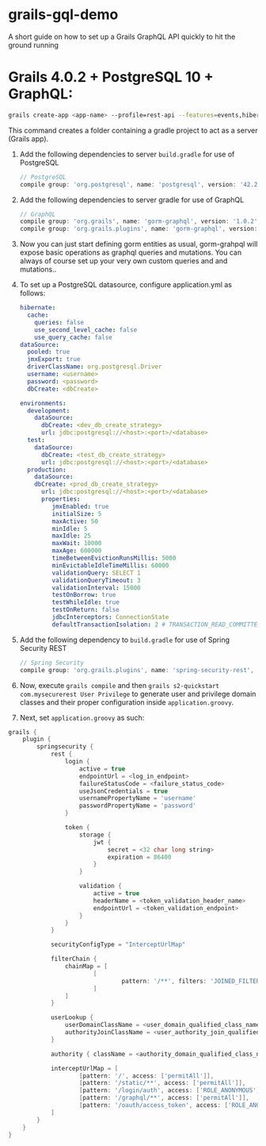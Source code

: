 # grails-gql-demo
A short guide on how to set up a Grails GraphQL API quickly to hit the ground running

# Grails 4.0.2 + PostgreSQL 10 + GraphQL:
```bash 
grails create-app <app-name> --profile=rest-api --features=events,hibernate5,security
```

This command creates a folder containing a gradle project to act as a server (Grails app).

1. Add the following dependencies to server `build.gradle` for use of PostgreSQL

	```gradle
	// PostgreSQL
	compile group: 'org.postgresql', name: 'postgresql', version: '42.2.11'
	```

2. Add the following dependencies to server gradle for use of GraphQL

	```gradle
	// GraphQL
	compile group: 'org.grails', name: 'gorm-graphql', version: '1.0.2'
	compile group: 'org.grails.plugins', name: 'gorm-graphql', version: '1.0.2'
	```

3. Now you can just start defining gorm entities as usual, gorm-grahpql will expose basic operations as graphql queries and mutations. You can always of course set up your very own custom queries and and mutations..

4. To set up a PostgreSQL datasource, configure application.yml as follows:

	```yml
	hibernate:
	  cache:
	    queries: false
	    use_second_level_cache: false
	    use_query_cache: false	
	dataSource:
	  pooled: true
	  jmxExport: true
	  driverClassName: org.postgresql.Driver
	  username: <username>
	  password: <password>
	  dbCreate: <dbCreate>
	
	environments:
	  development:
	    dataSource:
	      dbCreate: <dev_db_create_strategy>
	      url: jdbc:postgresql://<host>:<port>/<database>
	  test:
	    dataSource:
	      dbCreate: <test_db_create_strategy>
	      url: jdbc:postgresql://<host>:<port>/<database>
	  production:
	    dataSource:
        dbCreate: <prod_db_create_strategy>
	      url: jdbc:postgresql://<host>:<port>/<database>
	      properties:
	         jmxEnabled: true
	         initialSize: 5
	         maxActive: 50
	         minIdle: 5
	         maxIdle: 25
	         maxWait: 10000
	         maxAge: 600000
	         timeBetweenEvictionRunsMillis: 5000
	         minEvictableIdleTimeMillis: 60000
	         validationQuery: SELECT 1
	         validationQueryTimeout: 3
	         validationInterval: 15000
	         testOnBorrow: true
	         testWhileIdle: true
	         testOnReturn: false
	         jdbcInterceptors: ConnectionState
	         defaultTransactionIsolation: 2 # TRANSACTION_READ_COMMITTED
	```

5. Add the following dependency to `build.gradle` for use of Spring Security REST

	```gradle
	// Spring Security
	compile group: 'org.grails.plugins', name: 'spring-security-rest', version: '3.0.0'
	```

6. Now, execute `grails compile` and then `grails s2-quickstart com.mysecurerest User Privilege` to generate user and privilege domain classes and their proper configuration inside `application.groovy`.

7. Next, set `application.groovy` as such:
	
```groovy
grails {
    plugin {
        springsecurity {
            rest {
                login {
                    active = true
                    endpointUrl = <log_in_endpoint>
                    failureStatusCode = <failure_status_code>
                    useJsonCredentials = true
                    usernamePropertyName = 'username'
                    passwordPropertyName = 'password'
                }

                token {
                    storage {
                        jwt {
                            secret = <32 char long string>
                            expiration = 86400
                        }
                    }

                    validation {
                        active = true
                        headerName = <token_validation_header_name>
                        endpointUrl = <token_validation_endpoint>
                    }
                }
            }

            securityConfigType = "InterceptUrlMap"

            filterChain {
                chainMap = [
                        [
                                pattern: '/**', filters: 'JOINED_FILTERS,-exceptionTranslationFilter,-authenticationProcessingFilter,-securityContextPersistenceFilter,-rememberMeAuthenticationFilter'
                        ]
                ]
            }

            userLookup {
                userDomainClassName = <user_domain_qualified_class_name>
                authorityJoinClassName = <user_authority_join_qualified_class_name>
            }

            authority { className = <authority_domain_qualified_class_name> }

            interceptUrlMap = [
                    [pattern: '/', access: ['permitAll']],
                    [pattern: '/static/**', access: ['permitAll']],
                    [pattern: '/login/auth', access: ['ROLE_ANONYMOUS']],
                    [pattern: '/graphql/**', access: ['permitAll']],
                    [pattern: '/oauth/access_token', access: ['ROLE_ANONYMOUS']]
            ]
        }
    }
}
```
